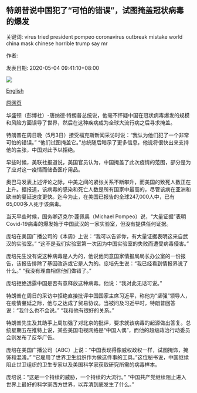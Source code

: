 ## 特朗普说中国犯了“可怕的错误”，试图掩盖冠状病毒的爆发

关键词: virus tried president pompeo coronavirus outbreak mistake world china mask chinese horrible trump say mr

作者: 

发表日期: 2020-05-04 09:41:10+08:00

![](https://www.straitstimes.com/sites/default/files/styles/x_large/public/articles/2020/05/04/ab_trump_040520.jpg?itok=lP64cIxO)

[English](Trump%20says%20China%20made%20%27horrible%20mistake%27%2C%20tried%20to%20mask%20coronavirus%20outbreak.md)

[原网页](https://www.straitstimes.com/world/united-states/trump-says-china-made-horrible-mistake-tried-to-mask-outbreak)

华盛顿（彭博社）-唐纳德·特朗普总统说，他毫不怀疑中国在冠状病毒爆发的规模和风险方面误导了世界，然后在这种疾病成为全球大流行病之后寻求掩盖。

特朗普在周日晚（5月3日）接受福克斯新闻采访时说：“我认为他们犯了一个非常可怕的错误。” “他们试图掩盖它。”总统随后暗示了更多信息，他说将很快出来支持他的主张，中国对此予以拒绝。

早些时候，美联社报道说，美国官员认为，中国掩盖了此次疫情的范围，部分是为了应对这一疫情而储备医疗用品。

奥巴马发表上述评论之际，中美之间的紧张关系不断攀升，而美国的致死人数正在上升。据报道，该病毒的感染和死亡人数是所有国家中最高的，尽管该病在亚洲和欧洲的蔓延速度更快。迄今为止，在美国已报告的全球247,000人中，已有65,000多人死于该病毒。

当天早些时候，国务卿迈克尔·蓬佩奥（Michael Pompeo）说，“大量证据”表明Covid-19病毒的爆发始于中国武汉的一家实验室，但没有提供任何证据。

庞培在美国广播公司的《本周》上说：“我可以告诉你，有大量证据表明这来自武汉的实验室。” “这不是我们实验室第一次因为中国实验室的失败而遭受病毒侵害。”

庞培先生没有说这种病毒是人为的，他说他同意国家情报局局长办公室的一份报告，该报告排除了基因改造或它是人为的。庞培先生说：“我已经看到情报界说了什么。” “我没有理由相信他们做错了。”

庞培拒绝透露中国是否有意释放这种病毒。他说：“我对此无话可说。”

特朗普在周日的采访中拒绝直接批评中国国家主席习近平，称他为“坚强”领导人，在疫情蔓延之际，他与之达成了贸易协议。当被问及习近平时，特朗普回答说：“我什么也不会说。” “我和他有很好的关系。”

特朗普先生及其助手上周加强了对北京的批评，要求就该病毒的起源做出答复。总统星期五在推特上说，某些美国电视网络是“中国人偶”，而他的超级政治行动委员会则发布了反华广告。

庞培在美国广播公司（ABC）上说：“中国表现得像威权政权一样，试图掩饰，掩饰和混淆。” “它雇用了世界卫生组织作为做这件事的工具。”这位秘书说，中国继续阻止世卫组织的卫生专家以及美国科学家获取研究所需的病毒样本。

庞培说：“这是一个持续的威胁，一个持续的大流行。” “中国共产党继续阻止进入世界上最好的科学家西方世界，以弄清到底发生了什么。”